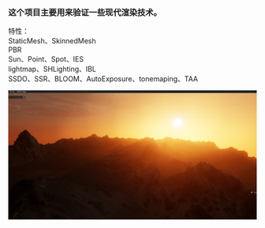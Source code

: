 ### 这个项目主要用来验证一些现代渲染技术。
特性：  
StaticMesh、SkinnedMesh  
PBR  
Sun、Point、Spot、IES  
lightmap、SHLighting、IBL   
SSDO、SSR、BLOOM、AutoExposure、tonemaping、TAA  

![image](https://github.com/chenjl19/HybridRenderer/blob/dev/pics/atmospheric%20scattering2.jpg)  


